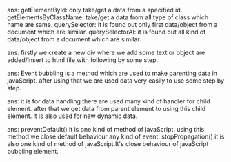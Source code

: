 <!-- What is the difference between getElementById, getElementsByClassName, and querySelector / querySelectorAll -->

ans:
getElementById: only take/get a data from a specified id.
getElementsByClassName: take/get a data from all type of class which name are same.
querySelector: it is found out only first data/object from a document which are similar.
querySelectorAl: it is found out all kind of data/object from a document which are similar.

<!-- How do you create and insert a new element into the DOM? -->
ans:
firstly we create a new div where we add some text or object are added/insert to html file with following by some step. 

<!-- What is Event Bubbling and how does it work? -->
ans: Event bubbling is a method which are used to make parenting data in javaScript. after using that we are used data very easily to use some step by step.

<!-- What is Event Delegation in JavaScript? Why is it useful? -->
ans: it is for data handling there are used many kind of handler for child element. after that we get data from parent element to using this child element. it is also used for new dynamic data. 

<!-- What is the difference between preventDefault() and stopPropagation() methods? -->
ans: preventDefault() it is one kind of method of javaScript. using this method we close default behaviour any kind of event. stopPropagation() it is also one kind of method of javaScript.It's close behaviour of javaScript bubbling element.


